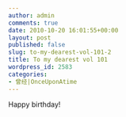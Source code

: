 ```yaml
---
author: admin
comments: true
date: 2010-10-20 16:01:55+00:00
layout: post
published: false
slug: to-my-dearest-vol-101-2
title: To my dearest vol 101
wordpress_id: 2583
categories:
- 曾经|OnceUponAtime
---
```


Happy birthday!

